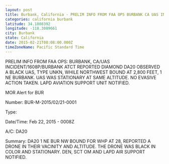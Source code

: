 ```yaml
---
layout: post
title: Burbank, California - PRELIM INFO FROM FAA OPS BURBANK CA UAS INCIDENT 1608P BURBANK ATCT REPORTED DIAMOND DA20
categories: california burbank
latitude: 34.1808392
longitude: -118.3089661
city: Burbank
state: California
date: 2015-02-21T08:08:00.000Z
timeZoneName: Pacific Standard Time
---
```


PRELIM INFO FROM FAA OPS: BURBANK, CA/UAS INCIDENT/1608P/BURBANK ATCT REPORTED DIAMOND DA20 OBSERVED A BLACK UAS, TYPE UNKN, WHILE NORTHWEST BOUND AT 2,800 FEET, 1 NE BURBANK. UAS WAS STATIONARY AT SAME ALTITUDE. NO EVASIVE ACTION TAKEN. LAPD AVIATION SUPPORT UNIT NOTIFIED.



MOR Alert for BUR

Number: BUR-M-2015/02/21-0001

Type: 

Date/Time: Feb 22, 2015 - 0008Z

A/C: DA20

Summary:  DA20 1 NE BUR NW BOUND FOR WHP AT 28, REPORTED A DRONE IN THEIR VACINITY AND ALTITUDE. THE DRONE WAS BLACK IN COLOR AND STATIONARY. DEN, SCT OM AND LAPD AIR SUPPORT NOTIFIED.
